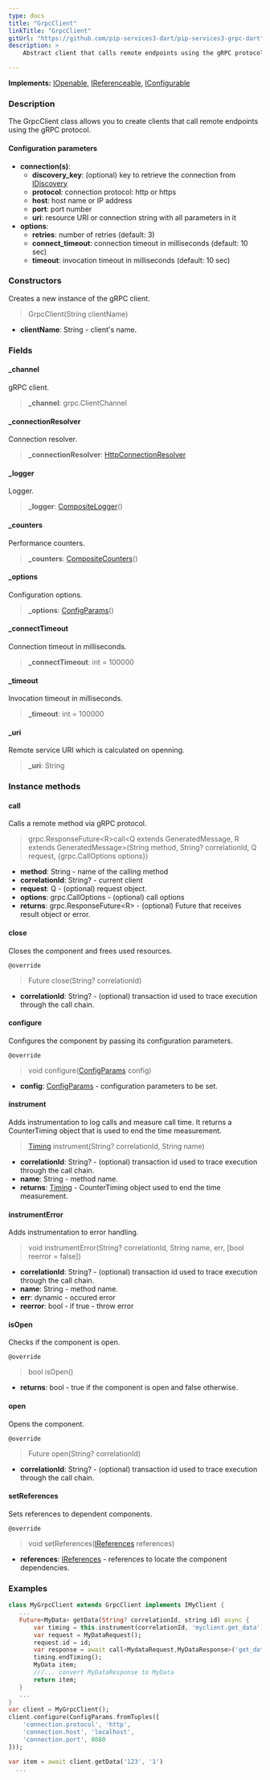 ```yaml
---
type: docs
title: "GrpcClient"
linkTitle: "GrpcClient"
gitUrl: "https://github.com/pip-services3-dart/pip-services3-grpc-dart"
description: > 
    Abstract client that calls remote endpoints using the gRPC protocol.

---
```


**Implements:** [IOpenable](../../../commons/run/iopenable), [IReferenceable](../../../commons/refer/ireferenceable),
[IConfigurable](../../../commons/config/iconfigurable)

### Description

The GrpcClient class allows you to create clients that call remote endpoints using the gRPC protocol.

#### Configuration parameters

- **connection(s)**:    
    - **discovery_key**: (optional) key to retrieve the connection from [IDiscovery](../../../components/connect/idiscovery)    
    - **protocol**: connection protocol: http or https    
    - **host**: host name or IP address    
    - **port**: port number     
    - **uri**: resource URI or connection string with all parameters in it    
- **options**:    
    - **retries**: number of retries (default: 3)    
    - **connect_timeout**: connection timeout in milliseconds (default: 10 sec)    
    - **timeout**: invocation timeout in milliseconds (default: 10 sec)     


### Constructors

Creates a new instance of the gRPC client.

> GrpcClient(String clientName)

- **clientName**: String - client's name.


### Fields

<span class="hide-title-link">

#### _channel
gRPC client.
> **_channel**: grpc.ClientChannel

#### _connectionResolver
Connection resolver.
> **_connectionResolver**: [HttpConnectionResolver](../../../rpc/connect/http_connection_resolver)

#### _logger
Logger.
> **_logger**: [CompositeLogger](../../../components/log/composite_logger)()

#### _counters
Performance counters.
> **_counters**: [CompositeCounters](../../../components/count/composite_counters)()

#### _options
Configuration options.
> **_options**: [ConfigParams](../../../commons/config/config_params)()

#### _connectTimeout
Connection timeout in milliseconds.
> **_connectTimeout**: int = 100000

#### _timeout
Invocation timeout in milliseconds.
> **_timeout**: int = 100000

#### _uri
Remote service URI which is calculated on openning.
> **_uri**: String

</span>


### Instance methods

#### call
Calls a remote method via gRPC protocol.

> grpc.ResponseFuture\<R\>call\<Q extends GeneratedMessage, R extends GeneratedMessage\>(String method, String? correlationId, Q request, {grpc.CallOptions options})

- **method**: String - name of the calling method
- **correlationId**: String? - current client
- **request**: Q - (optional) request object.
- **options**: grpc.CallOptions - (optional) call options
- **returns**: grpc.ResponseFuture\<R\> - (optional) Future that receives result object or error.


#### close
Closes the component and frees used resources.

`@override`
> Future close(String? correlationId)

- **correlationId**: String? - (optional) transaction id used to trace execution through the call chain.


#### configure
Configures the component by passing its configuration parameters.

`@override`
> void configure([ConfigParams](../../../commons/config/config_params) config)

- **config**: [ConfigParams](../../../commons/config/config_params) - configuration parameters to be set.


#### instrument
Adds instrumentation to log calls and measure call time.
It returns a CounterTiming object that is used to end the time measurement.

> [Timing](../../../components/count/timing) instrument(String? correlationId, String name)

- **correlationId**: String? - (optional) transaction id used to trace execution through the call chain.
- **name**: String - method name.
- **returns**: [Timing](../../../components/count/timing) - CounterTiming object used to end the time measurement.


#### instrumentError
Adds instrumentation to error handling.

> void instrumentError(String? correlationId, String name, err, [bool reerror = false])

- **correlationId**: String? - (optional) transaction id used to trace execution through the call chain.
- **name**: String - method name.
- **err**: dynamic - occured error
- **reerror**: bool - if true - throw error


#### isOpen
Checks if the component is open.

`@override`
> bool isOpen()

- **returns**: bool - true if the component is open and false otherwise.


#### open
Opens the component.

`@override`
> Future open(String? correlationId)

- **correlationId**: String? - (optional) transaction id used to trace execution through the call chain.


#### setReferences
Sets references to dependent components.

`@override`
> void setReferences([IReferences](../../../commons/refer/ireferences) references)

- **references**: [IReferences](../../../commons/refer/ireferences) - references to locate the component dependencies.


### Examples

```dart
class MyGrpcClient extends GrpcClient implements IMyClient {
   ...
   Future<MyData> getData(String? correlationId, string id) async {
       var timing = this.instrument(correlationId, 'myclient.get_data');
       var request = MyDataRequest();
       request.id = id;
       var response = await call<MydataRequest,MyDataResponse>('get_data', correlationId, request)
       timing.endTiming();
       MyData item;
       ///... convert MyDataResponse to MyData
       return item;
   }
   ...
}
var client = MyGrpcClient();
client.configure(ConfigParams.fromTuples([
    'connection.protocol', 'http',
    'connection.host', 'localhost',
    'connection.port', 8080
]));

var item = await client.getData('123', '1')
  ...
```
